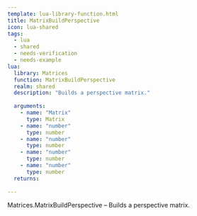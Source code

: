 ```yaml
---
template: lua-library-function.html
title: MatrixBuildPerspective
icon: lua-shared
tags:
  - lua
  - shared
  - needs-verification
  - needs-example
lua:
  library: Matrices
  function: MatrixBuildPerspective
  realm: shared
  description: "Builds a perspective matrix."
  
  arguments:
    - name: "Matrix"
      type: Matrix
    - name: "number"
      type: number
    - name: "number"
      type: number
    - name: "number"
      type: number
    - name: "number"
      type: number
  returns:
    
---
```


<div class="lua__search__keywords">
Matrices.MatrixBuildPerspective &#x2013; Builds a perspective matrix.
</div>

